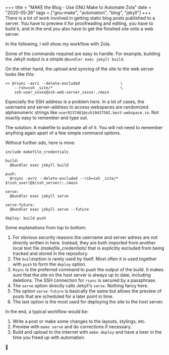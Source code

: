 +++
title = "MAKE the Blog - Use GNU Make to Automate Zola"
date = "2020-05-26"
tags = ["gnu-make", "automation", "blog", "jekyll"]
+++
There is a lot of work involved in getting static blog posts published to a server. You have to preview it for proofreading and editing, you have to build it, and in the end you also have to get the finished site onto a web server.

In the following, I will show my workflow with Zola.

Some of the commands required are easy to handle. For example, building the Jekyll output is a simple `@bundler exec jekyll build`.

On the other hand, the upload and syncing of the site to the web server looks like this:
```
>> @rsync -avrz --delete-excluded                  \
    --rsh=ssh _site/*                              \
    ssh-user_xxxxx@ssh-web-server_xxxxx:./main     
```

Especially the SSH address is a problem here. In a lot of cases, the username and server-address to access webspaces are randomized alphanumeric strings like `user0237481@ssh10437502.best-webspace.io`. Not exactly easy to remember and type out.

The solution: A makefile to automate all of it. You will not need to remember anything again apart of a few simple command options.

Without further ado, here is mine:

```make
include makefile_credentials

build:
  @bundler exec jekyll build

push:
  @rsync -avrz --delete-excluded --rsh=ssh _site/* $(ssh_user)@$(ssh_server):./main

serve:
  @bundler exec jekyll serve

serve-future:
  @bundler exec jekyll serve --future

deploy: build push
```

Some explanations from top to bottom:

1. For obvious security reasons the username and server adress are not directly written in here. Instead, they are both imported from another local text file *(makefile_credentials)* that is explicitly excluded from being tracked and stored in the repository.
2. The `build`option is rarely used by itself. Most often it is used together with `push` to form the `deploy` option.
3. `Rsync` is the preferred command to push the output of the build. It makes sure that the site on the host server is always up to date, including deletions. The SSH connection for `rsync` is secured by a passphrase.
4. The `serve` option directly calls Jekyll's `serve`. Nothing fancy here.
5. The option `serve-future` is basically the same but allows the preview of posts that are scheduled for a later point in time.
6. The last option is the most used for deploying the site to the host server.

In the end, a typical workflow would be:

1. Write a post or make some changes to the layouts, stylings, etc.
2. Preview with `make serve` and do corrections if necessary.
3. Build and upload to the internet with `make deploy` and have a beer in the time you freed up with automation.

&#x1F916;
